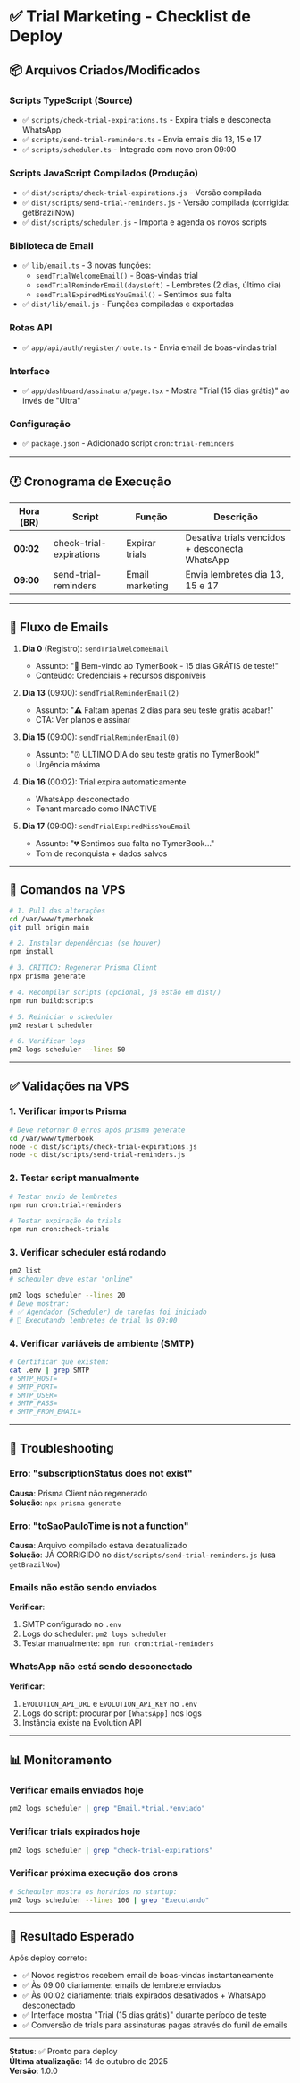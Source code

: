 # ✅ Trial Marketing - Checklist de Deploy

## 📦 Arquivos Criados/Modificados

### Scripts TypeScript (Source)
- ✅ `scripts/check-trial-expirations.ts` - Expira trials e desconecta WhatsApp
- ✅ `scripts/send-trial-reminders.ts` - Envia emails dia 13, 15 e 17
- ✅ `scripts/scheduler.ts` - Integrado com novo cron 09:00

### Scripts JavaScript Compilados (Produção)
- ✅ `dist/scripts/check-trial-expirations.js` - Versão compilada
- ✅ `dist/scripts/send-trial-reminders.js` - Versão compilada (corrigida: getBrazilNow)
- ✅ `dist/scripts/scheduler.js` - Importa e agenda os novos scripts

### Biblioteca de Email
- ✅ `lib/email.ts` - 3 novas funções:
  - `sendTrialWelcomeEmail()` - Boas-vindas trial
  - `sendTrialReminderEmail(daysLeft)` - Lembretes (2 dias, último dia)
  - `sendTrialExpiredMissYouEmail()` - Sentimos sua falta
- ✅ `dist/lib/email.js` - Funções compiladas e exportadas

### Rotas API
- ✅ `app/api/auth/register/route.ts` - Envia email de boas-vindas trial

### Interface
- ✅ `app/dashboard/assinatura/page.tsx` - Mostra "Trial (15 dias grátis)" ao invés de "Ultra"

### Configuração
- ✅ `package.json` - Adicionado script `cron:trial-reminders`

---

## 🕐 Cronograma de Execução

| Hora (BR) | Script | Função | Descrição |
|-----------|--------|--------|-----------|
| **00:02** | check-trial-expirations | Expirar trials | Desativa trials vencidos + desconecta WhatsApp |
| **09:00** | send-trial-reminders | Email marketing | Envia lembretes dia 13, 15 e 17 |

---

## 📧 Fluxo de Emails

1. **Dia 0** (Registro): `sendTrialWelcomeEmail`
   - Assunto: "🎉 Bem-vindo ao TymerBook - 15 dias GRÁTIS de teste!"
   - Conteúdo: Credenciais + recursos disponíveis

2. **Dia 13** (09:00): `sendTrialReminderEmail(2)`
   - Assunto: "⚠️ Faltam apenas 2 dias para seu teste grátis acabar!"
   - CTA: Ver planos e assinar

3. **Dia 15** (09:00): `sendTrialReminderEmail(0)`
   - Assunto: "⏰ ÚLTIMO DIA do seu teste grátis no TymerBook!"
   - Urgência máxima

4. **Dia 16** (00:02): Trial expira automaticamente
   - WhatsApp desconectado
   - Tenant marcado como INACTIVE

5. **Dia 17** (09:00): `sendTrialExpiredMissYouEmail`
   - Assunto: "💔 Sentimos sua falta no TymerBook..."
   - Tom de reconquista + dados salvos

---

## 🔧 Comandos na VPS

```bash
# 1. Pull das alterações
cd /var/www/tymerbook
git pull origin main

# 2. Instalar dependências (se houver)
npm install

# 3. CRÍTICO: Regenerar Prisma Client
npx prisma generate

# 4. Recompilar scripts (opcional, já estão em dist/)
npm run build:scripts

# 5. Reiniciar o scheduler
pm2 restart scheduler

# 6. Verificar logs
pm2 logs scheduler --lines 50
```

---

## ✅ Validações na VPS

### 1. Verificar imports Prisma
```bash
# Deve retornar 0 erros após prisma generate
cd /var/www/tymerbook
node -c dist/scripts/check-trial-expirations.js
node -c dist/scripts/send-trial-reminders.js
```

### 2. Testar script manualmente
```bash
# Testar envio de lembretes
npm run cron:trial-reminders

# Testar expiração de trials
npm run cron:check-trials
```

### 3. Verificar scheduler está rodando
```bash
pm2 list
# scheduler deve estar "online"

pm2 logs scheduler --lines 20
# Deve mostrar:
# ✅ Agendador (Scheduler) de tarefas foi iniciado
# 🔔 Executando lembretes de trial às 09:00
```

### 4. Verificar variáveis de ambiente (SMTP)
```bash
# Certificar que existem:
cat .env | grep SMTP
# SMTP_HOST=
# SMTP_PORT=
# SMTP_USER=
# SMTP_PASS=
# SMTP_FROM_EMAIL=
```

---

## 🐛 Troubleshooting

### Erro: "subscriptionStatus does not exist"
**Causa**: Prisma Client não regenerado  
**Solução**: `npx prisma generate`

### Erro: "toSaoPauloTime is not a function"
**Causa**: Arquivo compilado estava desatualizado  
**Solução**: JÁ CORRIGIDO no `dist/scripts/send-trial-reminders.js` (usa `getBrazilNow`)

### Emails não estão sendo enviados
**Verificar**:
1. SMTP configurado no `.env`
2. Logs do scheduler: `pm2 logs scheduler`
3. Testar manualmente: `npm run cron:trial-reminders`

### WhatsApp não está sendo desconectado
**Verificar**:
1. `EVOLUTION_API_URL` e `EVOLUTION_API_KEY` no `.env`
2. Logs do script: procurar por `[WhatsApp]` nos logs
3. Instância existe na Evolution API

---

## 📊 Monitoramento

### Verificar emails enviados hoje
```bash
pm2 logs scheduler | grep "Email.*trial.*enviado"
```

### Verificar trials expirados hoje
```bash
pm2 logs scheduler | grep "check-trial-expirations"
```

### Verificar próxima execução dos crons
```bash
# Scheduler mostra os horários no startup:
pm2 logs scheduler --lines 100 | grep "Executando"
```

---

## 🎯 Resultado Esperado

Após deploy correto:
- ✅ Novos registros recebem email de boas-vindas instantaneamente
- ✅ Às 09:00 diariamente: emails de lembrete enviados
- ✅ Às 00:02 diariamente: trials expirados desativados + WhatsApp desconectado
- ✅ Interface mostra "Trial (15 dias grátis)" durante período de teste
- ✅ Conversão de trials para assinaturas pagas através do funil de emails

---

**Status**: ✅ Pronto para deploy  
**Última atualização**: 14 de outubro de 2025  
**Versão**: 1.0.0
